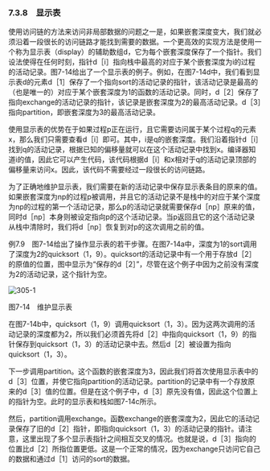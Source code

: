 ### 7.3.8　显示表

使用访问链的方法来访问非局部数据的问题之一是，如果嵌套深度变大，我们就必须沿着一段很长的访问链路才能找到需要的数据。一个更高效的实现方法是使用一个称为显示表（display）的辅助数组d，它为每个嵌套深度保存了一个指针。我们设法使得在任何时刻，指针d［i］指向栈中最高的对应于某个嵌套深度为i的过程的活动记录。图7-14给出了一个显示表的例子。例如，在图7-14d中，我们看到显示表d的元素d［1］保存了一个指向sort的活动记录的指针，该活动记录是最高的（也是唯一的）对应于某个嵌套深度为1的函数的活动记录。同时，d［2］保存了指向exchange的活动记录的指针，该记录是嵌套深度为2的最高活动记录。d［3］指向partition，即嵌套深度为3的最高活动记录。

使用显示表的优势在于如果过程p正在运行，且它需要访问属于某个过程q的元素x，那么我们只需要查看d［i］即可。其中，i是q的嵌套深度。我们沿着指针d［i］找到q的活动记录，根据已知的偏移量就可以在这个活动记录中找到x。编译器知道i的值，因此它可以产生代码，该代码根据d［i］和x相对于q的活动记录顶部的偏移量来访问x。因此，该代码不需要经过一段很长的访问链路。

为了正确地维护显示表，我们需要在新的活动记录中保存显示表条目的原来的值。如果嵌套深度为np的过程p被调用，并且它的活动记录不是栈中的对应于某个深度为np的过程的第一个活动记录，那么p的活动记录就需要保存d［np］原来的值，同时d［np］本身则被设定指向p的这个活动记录。当p返回且它的这个活动记录从栈中清除时，我们将d［np］恢复到对p的这次调用之前的值。

例7.9　图7-14给出了操作显示表的若干步骤。在图7-14a中，深度为1的sort调用了深度为2的quicksort（1，9）。quicksort的活动记录中有一个用于存放d［2］的原值的位置，图中显示为“保存的d［2］”，尽管在这个例子中因为之前没有深度为2的活动记录，这个指针为空。

![305-1](../Images/image04487.jpeg)

图7-14　维护显示表

在图7-14b中，quicksort（1，9）调用quicksort（1，3）。因为这两次调用的活动记录的深度都为2，所以我们必须首先将d［2］中指向quicksort（1，9）的指针保存到quicksort（1，3）的活动记录中去。然后d［2］被设置为指向quicksort（1，3）。

下一步调用partition。这个函数的嵌套深度为3，因此我们将首次使用显示表中的d［3］位置，并使它指向partition的活动记录。partition的记录中有一个存放原来的d［3］值的位置。但是在这个例子中，d［3］原先没有值，因此这个位置上的指针为空。此时的显示表和栈如图7-14c所示。

然后，partition调用exchange。函数exchange的嵌套深度为2，因此它的活动记录保存了旧的d［2］指针，即指向quicksort（1，3）的活动记录的指针。请注意，这里出现了多个显示表指针之间相互交叉的情况。也就是说，d［3］指向的位置比d［2］所指位置更低。这是一个正常的情况，因为exchange只访问它自己的数据和通过d［1］访问的sort的数据。
